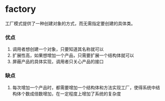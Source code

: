 # factory

工厂模式提供了一种创建对象的方式，而无需指定要创建的具体类。

### 优点

1. 调用者想创建一个对象，只要知道其名称就可以
2. 扩展性高，如果想增加一个产品，只需要扩展一个结构体就可以
3. 屏蔽产品的具体实现，调用者只关心产品的接口

### 缺点

1. 每次增加一个产品时，都需要增加一个结构体和方法实现工厂，使得系统中结构体个数成倍数增加，在一定程度上增加了系统的复杂度